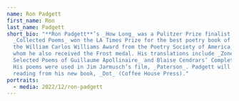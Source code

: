 ```yaml
---
name: Ron Padgett
first_name: Ron
last_name: Padgett
short_bio: "**Ron Padgett**’s _How Long_ was a Pulitzer Prize finalist and his
  _Collected Poems_ won the LA Times Prize for the best poetry book of 2014 and
  the William Carlos Williams Award from the Poetry Society of America, from
  whom he also received the Frost medal. His translations include _Zone:
  Selected Poems of Guillaume Apollinaire_ and Blaise Cendrars’ Complete Poems.
  His poems were used in Jim Jarmusch’s film, _Paterson_. Padgett will be
  reading from his new book, _Dot_ (Coffee House Press)."
portraits:
  - media: 2022/12/ron-padgett
---
```

